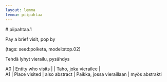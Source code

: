 ```yaml
---
layout: lemma
lemma: piipahtaa
---
```


<div class="sense">
# <span class="sensename">piipahtaa.1</span>

<span class="description">Pay a brief visit, pop by</span>

(tags: seed:poiketa, model:stop.02)

<span class="description">Tehdä lyhyt vierailu, pysähdys</span>

A0 | Entity who visits |   | Taho, joka vierailee |  
A1 | Place visited | also abstract | Paikka, jossa vieraillaan | myös abstrakti

</div>

